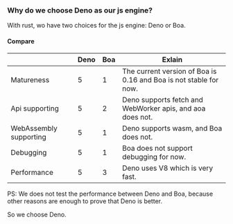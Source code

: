 ### Why do we choose Deno as our js engine?
With rust, wo have two choices for the js engine: Deno or Boa.

#### Compare

| | Deno | Boa | Exlain |
| --- | --- | --- | --- |
| Matureness | 5 | 1 | The current version of Boa is 0.16 and Boa is not stable for now.  |
| Api supporting | 5 | 2 | Deno supports fetch and WebWorker apis, and aoa does not.  |
| WebAssembly supporting | 5 | 1 | Deno supports wasm, and Boa does not.  |
| Debugging | 5 | 1 | Boa does not support debugging for now. |
| Performance | 5 | 3 | Deno uses V8 which is very fast. |

PS: We does not test the performance between Deno and Boa, because other reasons are enough to prove that Deno is better. 

So we choose Deno.
